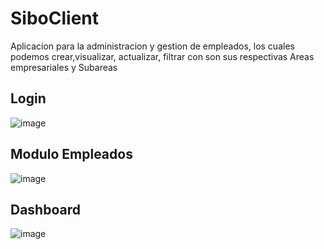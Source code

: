 # SiboClient
Aplicacion para la administracion y gestion de empleados, los cuales podemos crear,visualizar, actualizar, filtrar con son sus respectivas Areas empresariales y Subareas

## Login
![image](https://github.com/3TC3T3R4/co.com.SiboAdvance.ManagerEmployees.Client/assets/101427427/d3abed15-4f9d-40eb-8fb0-d6cbf6464e59)


## Modulo Empleados
![image](https://github.com/3TC3T3R4/co.com.SiboAdvance.ManagerEmployees.Client/assets/101427427/78322ed8-d63a-4d1e-a30e-f6d5e161f8fd)


## Dashboard
![image](https://github.com/3TC3T3R4/co.com.SiboAdvance.ManagerEmployees.Client/assets/101427427/9dcd0725-2ed7-44a4-b2a3-d28d45a931a8)


